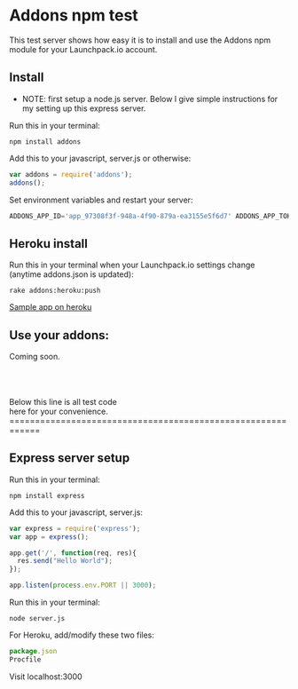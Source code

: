 # Addons npm test

This test server shows how easy it is to install and use the Addons npm module for your Launchpack.io account.

## Install

* NOTE: first setup a node.js server. Below I give simple instructions for my setting up this express server.

Run this in your terminal:
``` shell
npm install addons
```

Add this to your javascript, server.js or otherwise:
``` javascript
var addons = require('addons');
addons();
```

Set environment variables and restart your server:
``` javascript
ADDONS_APP_ID='app_97308f3f-948a-4f90-879a-ea3155e5f6d7' ADDONS_APP_TOKEN='pyw5WBzdfFBh5ta5K63g' node server.js
```

## Heroku install

Run this in your terminal when your Launchpack.io settings change (anytime addons.json is updated):
``` shell
rake addons:heroku:push
```

<a href="http://addons-npm-test.herokuapp.com/" target="_blank">Sample app on heroku</a>

## Use your addons:

Coming soon.



<br />
<br />
<br />
Below this line is all test code<br />here for your convenience.
============================================================




## Express server setup

Run this in your terminal:
``` shell
npm install express
```

Add this to your javascript, server.js:
``` javascript
var express = require('express');
var app = express();

app.get('/', function(req, res){
  res.send("Hello World");
});

app.listen(process.env.PORT || 3000);
```

Run this in your terminal:
``` shell
node server.js
```

For Heroku, add/modify these two files:
``` javascript
package.json
Procfile
```

Visit localhost:3000
